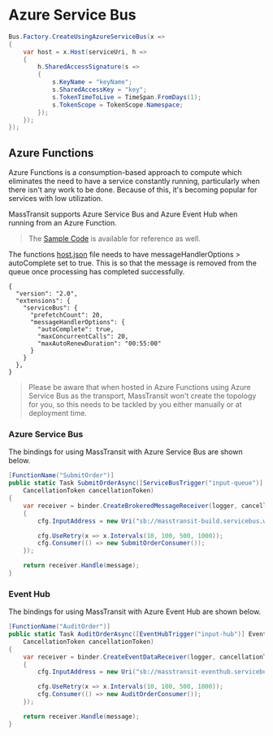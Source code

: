 # Azure Service Bus

```csharp
Bus.Factory.CreateUsingAzureServiceBus(x =>
{
    var host = x.Host(serviceUri, h =>
    {
        h.SharedAccessSignature(s =>
        {
            s.KeyName = "keyName";
            s.SharedAccessKey = "key";
            s.TokenTimeToLive = TimeSpan.FromDays(1);
            s.TokenScope = TokenScope.Namespace;
        });
    });
});
```

## Azure Functions

Azure Functions is a consumption-based approach to compute which eliminates the need to have a service constantly running, particularly when there isn't any work to be done. Because of this, it's becoming popular for services with low utilization.

MassTransit supports Azure Service Bus and Azure Event Hub when running from an Azure Function.

> The [Sample Code](https://github.com/MassTransit/MassTransit/tree/develop/src/Samples/Sample.AzureFunctions.ServiceBus) is available
for reference as well.

The functions [host.json](https://docs.microsoft.com/en-us/azure/azure-functions/functions-bindings-service-bus#host-json) file needs to have messageHandlerOptions > autoComplete set to true. This is so that the message is removed from the queue once processing has completed successfully.

```
{
  "version": "2.0",
  "extensions": {
    "serviceBus": {
      "prefetchCount": 20,
      "messageHandlerOptions": {
        "autoComplete": true,
        "maxConcurrentCalls": 20,
        "maxAutoRenewDuration": "00:55:00"
      }
    }
  },
}
```

>Please be aware that when hosted in Azure Functions using Azure Service Bus as the transport, MassTransit won't create the topology for you, so this needs to be tackled by you either manually or at deployment time.

### Azure Service Bus

The bindings for using MassTransit with Azure Service Bus are shown below.

```csharp
[FunctionName("SubmitOrder")]
public static Task SubmitOrderAsync([ServiceBusTrigger("input-queue")] Message message, IBinder binder, ILogger logger,
    CancellationToken cancellationToken)
{
    var receiver = binder.CreateBrokeredMessageReceiver(logger, cancellationToken, cfg =>
    {
        cfg.InputAddress = new Uri("sb://masstransit-build.servicebus.windows.net/input-queue");

        cfg.UseRetry(x => x.Intervals(10, 100, 500, 1000));
        cfg.Consumer(() => new SubmitOrderConsumer());
    });

    return receiver.Handle(message);
}
```

### Event Hub

The bindings for using MassTransit with Azure Event Hub are shown below.

```csharp
[FunctionName("AuditOrder")]
public static Task AuditOrderAsync([EventHubTrigger("input-hub")] EventData message, IBinder binder, ILogger logger,
    CancellationToken cancellationToken)
{
    var receiver = binder.CreateEventDataReceiver(logger, cancellationToken, cfg =>
    {
        cfg.InputAddress = new Uri("sb://masstransit-eventhub.servicebus.windows.net/input-hub");

        cfg.UseRetry(x => x.Intervals(10, 100, 500, 1000));
        cfg.Consumer(() => new AuditOrderConsumer());
    });

    return receiver.Handle(message);
}
```

